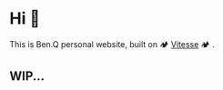# Hi 🤗
This is Ben.Q personal website, built on 🏕 [Vitesse](https://github.com/antfu/vitesse) 🏕 .

## WIP...

